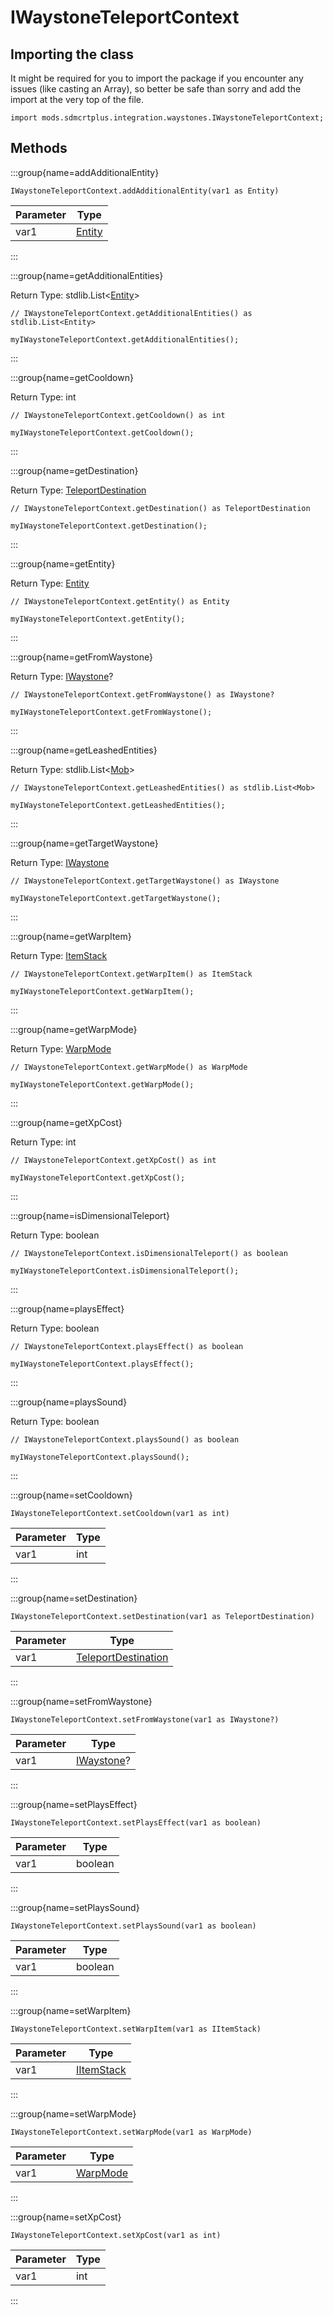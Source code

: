 # IWaystoneTeleportContext

## Importing the class

It might be required for you to import the package if you encounter any issues (like casting an Array), so better be safe than sorry and add the import at the very top of the file.
```zenscript
import mods.sdmcrtplus.integration.waystones.IWaystoneTeleportContext;
```


## Methods

:::group{name=addAdditionalEntity}

```zenscript
IWaystoneTeleportContext.addAdditionalEntity(var1 as Entity)
```

| Parameter |                 Type                 |
|-----------|--------------------------------------|
| var1      | [Entity](/vanilla/api/entity/Entity) |


:::

:::group{name=getAdditionalEntities}

Return Type: stdlib.List&lt;[Entity](/vanilla/api/entity/Entity)&gt;

```zenscript
// IWaystoneTeleportContext.getAdditionalEntities() as stdlib.List<Entity>

myIWaystoneTeleportContext.getAdditionalEntities();
```

:::

:::group{name=getCooldown}

Return Type: int

```zenscript
// IWaystoneTeleportContext.getCooldown() as int

myIWaystoneTeleportContext.getCooldown();
```

:::

:::group{name=getDestination}

Return Type: [TeleportDestination](/mods/sdmcrtplus/integration/waystones/TeleportDestination)

```zenscript
// IWaystoneTeleportContext.getDestination() as TeleportDestination

myIWaystoneTeleportContext.getDestination();
```

:::

:::group{name=getEntity}

Return Type: [Entity](/vanilla/api/entity/Entity)

```zenscript
// IWaystoneTeleportContext.getEntity() as Entity

myIWaystoneTeleportContext.getEntity();
```

:::

:::group{name=getFromWaystone}

Return Type: [IWaystone](/mods/sdmcrtplus/integration/waystones/IWaystone)?

```zenscript
// IWaystoneTeleportContext.getFromWaystone() as IWaystone?

myIWaystoneTeleportContext.getFromWaystone();
```

:::

:::group{name=getLeashedEntities}

Return Type: stdlib.List&lt;[Mob](/mods/sdmcrtplus/entity/Mob)&gt;

```zenscript
// IWaystoneTeleportContext.getLeashedEntities() as stdlib.List<Mob>

myIWaystoneTeleportContext.getLeashedEntities();
```

:::

:::group{name=getTargetWaystone}

Return Type: [IWaystone](/mods/sdmcrtplus/integration/waystones/IWaystone)

```zenscript
// IWaystoneTeleportContext.getTargetWaystone() as IWaystone

myIWaystoneTeleportContext.getTargetWaystone();
```

:::

:::group{name=getWarpItem}

Return Type: [ItemStack](/vanilla/api/item/ItemStack)

```zenscript
// IWaystoneTeleportContext.getWarpItem() as ItemStack

myIWaystoneTeleportContext.getWarpItem();
```

:::

:::group{name=getWarpMode}

Return Type: [WarpMode](/mods/sdmcrtplus/integration/waystones/WarpMode)

```zenscript
// IWaystoneTeleportContext.getWarpMode() as WarpMode

myIWaystoneTeleportContext.getWarpMode();
```

:::

:::group{name=getXpCost}

Return Type: int

```zenscript
// IWaystoneTeleportContext.getXpCost() as int

myIWaystoneTeleportContext.getXpCost();
```

:::

:::group{name=isDimensionalTeleport}

Return Type: boolean

```zenscript
// IWaystoneTeleportContext.isDimensionalTeleport() as boolean

myIWaystoneTeleportContext.isDimensionalTeleport();
```

:::

:::group{name=playsEffect}

Return Type: boolean

```zenscript
// IWaystoneTeleportContext.playsEffect() as boolean

myIWaystoneTeleportContext.playsEffect();
```

:::

:::group{name=playsSound}

Return Type: boolean

```zenscript
// IWaystoneTeleportContext.playsSound() as boolean

myIWaystoneTeleportContext.playsSound();
```

:::

:::group{name=setCooldown}

```zenscript
IWaystoneTeleportContext.setCooldown(var1 as int)
```

| Parameter | Type |
|-----------|------|
| var1      | int  |


:::

:::group{name=setDestination}

```zenscript
IWaystoneTeleportContext.setDestination(var1 as TeleportDestination)
```

| Parameter |                                       Type                                        |
|-----------|-----------------------------------------------------------------------------------|
| var1      | [TeleportDestination](/mods/sdmcrtplus/integration/waystones/TeleportDestination) |


:::

:::group{name=setFromWaystone}

```zenscript
IWaystoneTeleportContext.setFromWaystone(var1 as IWaystone?)
```

| Parameter |                              Type                              |
|-----------|----------------------------------------------------------------|
| var1      | [IWaystone](/mods/sdmcrtplus/integration/waystones/IWaystone)? |


:::

:::group{name=setPlaysEffect}

```zenscript
IWaystoneTeleportContext.setPlaysEffect(var1 as boolean)
```

| Parameter |  Type   |
|-----------|---------|
| var1      | boolean |


:::

:::group{name=setPlaysSound}

```zenscript
IWaystoneTeleportContext.setPlaysSound(var1 as boolean)
```

| Parameter |  Type   |
|-----------|---------|
| var1      | boolean |


:::

:::group{name=setWarpItem}

```zenscript
IWaystoneTeleportContext.setWarpItem(var1 as IItemStack)
```

| Parameter |                    Type                    |
|-----------|--------------------------------------------|
| var1      | [IItemStack](/vanilla/api/item/IItemStack) |


:::

:::group{name=setWarpMode}

```zenscript
IWaystoneTeleportContext.setWarpMode(var1 as WarpMode)
```

| Parameter |                            Type                             |
|-----------|-------------------------------------------------------------|
| var1      | [WarpMode](/mods/sdmcrtplus/integration/waystones/WarpMode) |


:::

:::group{name=setXpCost}

```zenscript
IWaystoneTeleportContext.setXpCost(var1 as int)
```

| Parameter | Type |
|-----------|------|
| var1      | int  |


:::


